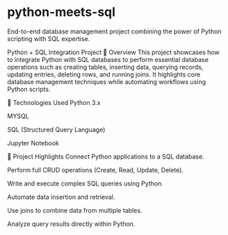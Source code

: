 # python-meets-sql
End-to-end database management project combining the power of Python scripting with SQL expertise.

Python + SQL Integration Project
📖 Overview
This project showcases how to integrate Python with SQL databases to perform essential database operations such as creating tables, inserting data, querying records, updating entries, deleting rows, and running joins.
It highlights core database management techniques while automating workflows using Python scripts.

🔧 Technologies Used
Python 3.x

MYSQL

SQL (Structured Query Language)

Jupyter Notebook

🚀 Project Highlights
Connect Python applications to a SQL database.

Perform full CRUD operations (Create, Read, Update, Delete).

Write and execute complex SQL queries using Python.

Automate data insertion and retrieval.

Use joins to combine data from multiple tables.

Analyze query results directly within Python.
